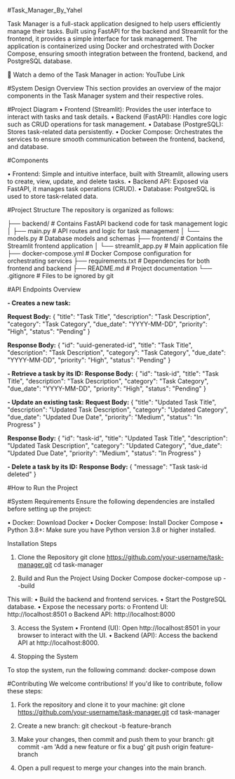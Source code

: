 #Task_Manager_By_Yahel

Task Manager is a full-stack application designed to help users efficiently manage their tasks. Built using FastAPI for the backend and Streamlit for the frontend, it provides a simple interface for task management. The application is containerized using Docker and orchestrated with Docker Compose, ensuring smooth integration between the frontend, backend, and PostgreSQL database.

🎥 Watch a demo of the Task Manager in action: YouTube Link

#System Design Overview
This section provides an overview of the major components in the Task Manager system and their respective roles.

#Project Diagram
•	Frontend (Streamlit): Provides the user interface to interact with tasks and task details.
•	Backend (FastAPI): Handles core logic such as CRUD operations for task management.
•	Database (PostgreSQL): Stores task-related data persistently.
•	Docker Compose: Orchestrates the services to ensure smooth communication between the frontend, backend, and database.

#Components

•	Frontend: Simple and intuitive interface, built with Streamlit, allowing users to create, view, update, and delete tasks.
•	Backend API: Exposed via FastAPI, it manages task operations (CRUD).
•	Database: PostgreSQL is used to store task-related data.

#Project Structure
The repository is organized as follows:

├── backend/                     # Contains FastAPI backend code for task management logic
│   ├── main.py                  # API routes and logic for task management
│   └── models.py                # Database models and schemas
├── frontend/                    # Contains the Streamlit frontend application
│   └── streamlit_app.py         # Main application file
├── docker-compose.yml           # Docker Compose configuration for orchestrating services
├── requirements.txt             # Dependencies for both frontend and backend
├── README.md                    # Project documentation
└── .gitignore                   # Files to be ignored by git


#API Endpoints Overview

**- Creates a new task:**

**Request Body:**
{
  "title": "Task Title",
  "description": "Task Description",
  "category": "Task Category",
  "due_date": "YYYY-MM-DD",
  "priority": "High",
  "status": "Pending"
}

**Response Body:**
{
  "id": "uuid-generated-id",
  "title": "Task Title",
  "description": "Task Description",
  "category": "Task Category",
  "due_date": "YYYY-MM-DD",
  "priority": "High",
  "status": "Pending"
}

**- Retrieve a task by its ID:**
**Response Body:**
{
  "id": "task-id",
  "title": "Task Title",
  "description": "Task Description",
  "category": "Task Category",
  "due_date": "YYYY-MM-DD",
  "priority": "High",
  "status": "Pending"
}

**- Update an existing task:**
**Request Body:**
{
  "title": "Updated Task Title",
  "description": "Updated Task Description",
  "category": "Updated Category",
  "due_date": "Updated Due Date",
  "priority": "Medium",
  "status": "In Progress"
}

**Response Body:**
{
  "id": "task-id",
  "title": "Updated Task Title",
  "description": "Updated Task Description",
  "category": "Updated Category",
  "due_date": "Updated Due Date",
  "priority": "Medium",
  "status": "In Progress"
}

**- Delete a task by its ID:**
**Response Body:**
{
  "message": "Task task-id deleted"
}



#How to Run the Project

#System Requirements
Ensure the following dependencies are installed before setting up the project:

•	Docker: Download Docker
•	Docker Compose: Install Docker Compose
•	Python 3.8+: Make sure you have Python version 3.8 or higher installed.

Installation Steps

1.	Clone the Repository
git clone https://github.com/your-username/task-manager.git
cd task-manager

2.	Build and Run the Project Using Docker Compose
docker-compose up --build

This will:
•	Build the backend and frontend services.
•	Start the PostgreSQL database.
•	Expose the necessary ports:
o	Frontend UI: http://localhost:8501
o	Backend API: http://localhost:8000

3.	Access the System
•	Frontend (UI): Open http://localhost:8501 in your browser to interact with the UI.
•	Backend (API): Access the backend API at http://localhost:8000.

4.	Stopping the System

To stop the system, run the following command:
docker-compose down


#Contributing
We welcome contributions! If you'd like to contribute, follow these steps:

1.	Fork the repository and clone it to your machine:
git clone https://github.com/your-username/task-manager.git
cd task-manager

2.	Create a new branch:
git checkout -b feature-branch

3.	Make your changes, then commit and push them to your branch:
git commit -am 'Add a new feature or fix a bug'
git push origin feature-branch

4.	Open a pull request to merge your changes into the main branch.


